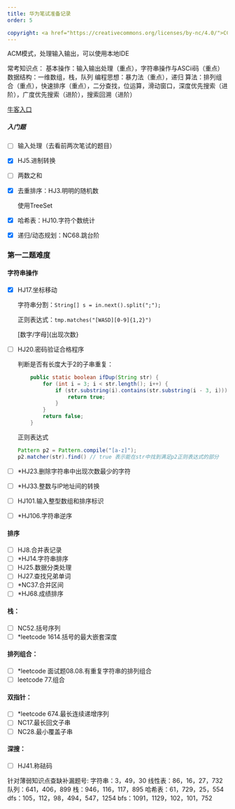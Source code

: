```yaml
---
title: 华为笔试准备记录
order: 5

copyright: <a href="https://creativecommons.org/licenses/by-nc/4.0/">CC BY-NC 4.0协议</a>
---
```






ACM模式，处理输入输出，可以使用本地IDE



常考知识点：
基本操作：输入输出处理（重点），字符串操作与ASCii码（重点）
数据结构：一维数组，栈，队列
编程思想：暴力法（重点），递归
算法：排列组合（重点），快速排序（重点），二分查找，位运算，滑动窗口，深度优先搜索（进阶），广度优先搜索（进阶），搜索回溯（进阶）



[牛客入口](https://www.nowcoder.com/exam/oj/ta?tpId=37)

##### 入门题

- [ ] 输入处理（去看前两次笔试的题目）

- [x] HJ5.进制转换

- [ ] 两数之和

- [x] 去重排序：HJ3.明明的随机数

  使用TreeSet
  
- [x] 哈希表：HJ10.字符个数统计

- [x] 递归/动态规划：NC68.跳台阶


### 第一二题难度

#### 字符串操作

- [x] HJ17.坐标移动

  字符串分割：`String[] s = in.next().split(";");`

  正则表达式：`tmp.matches("[WASD][0-9]{1,2}")`

  [数字/字母]{出现次数}

- [ ] HJ20.密码验证合格程序

  判断是否有长度大于2的子串重复：

  ```java
      public static boolean ifDup(String str) {
          for (int i = 3; i < str.length(); i++) {
              if (str.substring(i).contains(str.substring(i - 3, i))) {
                  return true;
              }
          }
          return false;
      }
  ```

  正则表达式

  ```java
  Pattern p2 = Pattern.compile("[a-z]");
  p2.matcher(str).find() // true 表示能在str中找到满足p2正则表达式的部分
  ```

- [ ] *HJ23.删除字符串中出现次数最少的字符

- [ ] *HJ33.整数与IP地址间的转换

- [ ] HJ101.输入整型数组和排序标识

- [ ] *HJ106.字符串逆序

#### 排序

- [ ] HJ8.合并表记录
- [ ] *HJ14.字符串排序
- [ ] HJ25.数据分类处理
- [ ] HJ27.查找兄弟单词
- [ ] *NC37.合并区间
- [ ] *HJ68.成绩排序

#### 栈：

- [ ] NC52.括号序列
- [ ] *leetcode 1614.括号的最大嵌套深度

#### 排列组合：

- [ ] *leetcode 面试题08.08.有重复字符串的排列组合
- [ ] leetcode 77.组合

#### 双指针：

- [ ] *leetcode 674.最长连续递增序列
- [ ] NC17.最长回文子串
- [ ] NC28.最小覆盖子串

#### 深搜：

- [ ] HJ41.称砝码



针对薄弱知识点查缺补漏题号:
字符串：3，49，30
线性表：86，16，27，732
队列：641，406，899
栈：946，116，117，895
哈希表：61，729，25，554
dfs：105，112，98，494，547，1254
bfs：1091，1129，102，101，752